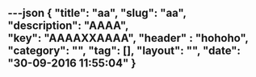 ---json
{
    "title": "aa",
    "slug": "aa",
    "description": "AAAA",    
    "key": "AAAAXXAAAA",
    "header" : "hohoho",
    "category": "",
    "tag": [],
    "layout": "",
    "date": "30-09-2016 11:55:04"
}
---
